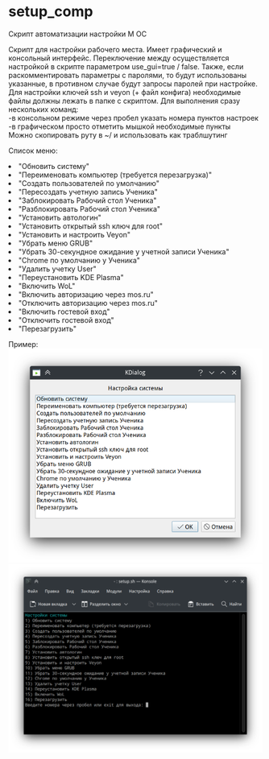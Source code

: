 # setup_comp
Скрипт автоматизации настройки М ОС

Скрипт для настройки рабочего места. Имеет графический и консольный интерфейс. Переключение между осуществляется настройкой в скрипте параметром use_gui=true / false.
Также, если раскомментировать параметры с паролями, то  будут использованы указанные, в противном случае будут запросы паролей при настройке.<br/>
Для настройки ключей ssh и veyon (+ файл конфига) необходимые файлы должны лежать в папке с скриптом.
Для выполнения сразу нескольких команд:<br/>
-в консольном режиме через пробел указать номера пунктов настроек<br/>
-в графическом просто отметить мышкой необходимые пункты<br/>
Можно скопировать руту в ~/ и использовать как траблшутинг

Список меню:
<il>
<li>"Обновить систему"</li>
<li>"Переименовать компьютер (требуется перезагрузка)"</li>
<li>"Создать пользователей по умолчанию"</li>
<li>"Пересоздать учетную запись Ученика"</li>
<li>"Заблокировать Рабочий стол Ученика"</li>
<li>"Разблокировать Рабочий стол Ученика"</li>
<li>"Установить автологин"</li>
<li>"Установить открытый ssh ключ для root"</li>
<li>"Установить и настроить Veyon"</li>
<li>"Убрать меню GRUB"</li>
<li>"Убрать 30-секундное ожидание у учетной записи Ученика"</li>
<li>"Chrome по умолчанию у Ученика"</li>
<li>"Удалить учетку User"</li>
<li>"Переустановить KDE Plasma"</li>
<li>"Включить WoL"</li>
<li>"Включить авторизацию через mos.ru"</li>
<li>"Отключить авторизацию через mos.ru"</li>
<li>"Включить гостевой вход"</li>
<li>"Отключить гостевой вход"</li>
<li>"Перезагрузить"</li>
</il>

Пример:<br/>
![Графический режим](https://github.com/xp9k/setup_comp/blob/main/Screenshot_1.png)
![Консольный режим](https://github.com/xp9k/setup_comp/blob/main/Screenshot_2.png)
